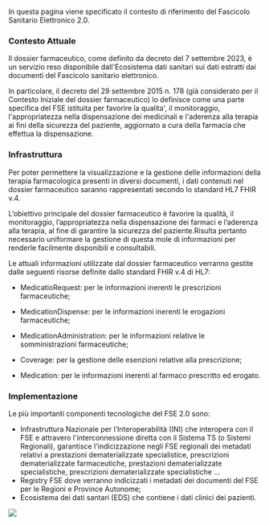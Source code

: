 In questa pagina viene specificato il contesto di riferimento del Fascicolo Sanitario Elettronico 2.0.
### Contesto Attuale

Il dossier farmaceutico, come definito da decreto del 7 settembre 2023, è un servizio  reso  disponibile dall'Ecosistema dati sanitari sui dati estratti  dai  documenti  del Fascicolo sanitario elettronico.

In particolare, il decreto del 29 settembre 2015 n. 178 (già considerato per il Contesto Iniziale del dossier farmaceutico) lo definisce come una parte specifica del FSE istituita per favorire la qualita', il monitoraggio, l'appropriatezza nella dispensazione dei medicinali e l'aderenza alla terapia ai fini della sicurezza del paziente, aggiornato a cura della farmacia che effettua la dispensazione.

### Infrastruttura
Per poter permettere la visualizzazione e la gestione delle informazioni della terapia farmacologica presenti in diversi documenti, i dati contenuti nel dossier farmaceutico saranno rappresentati secondo lo standard HL7 FHIR v.4.

L’obiettivo principale del dossier farmaceutico è favorire la qualità, il monitoraggio, l’appropriatezza nella dispensazione dei farmaci e l’aderenza alla terapia, al fine di garantire la sicurezza del paziente.Risulta pertanto necessario uniformare la gestione di questa mole di informazioni per renderle facilmente disponibili e consultabili.

Le attuali informazioni utilizzate dal dossier farmaceutico verranno gestite dalle seguenti risorse definite dallo standard FHIR v.4 di HL7:

- MedicatioRequest: per le informazioni inerenti le prescrizioni farmaceutiche;

- MedicationDispense: per le informazioni inerenti le erogazioni farmaceutiche;

- MedicationAdministration: per le informazioni relative le somministrazioni farmaceutiche;

- Coverage: per la gestione delle esenzioni relative alla prescrizione;

- Medication: per le informazioni inerenti al farmaco prescritto ed erogato.

### Implementazione

Le più importanti componenti tecnologiche del FSE 2.0 sono:
- Infrastruttura Nazionale per l’Interoperabilità (INI) che interopera con il FSE e attravero l'interconnessione diretta con il Sistema TS (o Sistemi Regionali), garantisce l'indicizzazione negli FSE regionali dei metadati relativi a prestazioni dematerializzate specialistice, prescrizioni dematerializzate farmaceutiche, prestazioni dematerializzate specialistiche, prescrizioni dematerializzate specialistiche ...
- Registry FSE dove verranno indicizzati i metadati dei documenti del FSE per le Regioni e Province Autonome;
- Ecosistema dei dati santari (EDS) che contiene i dati clinici dei pazienti.

![](contestoAttuale.jpg)